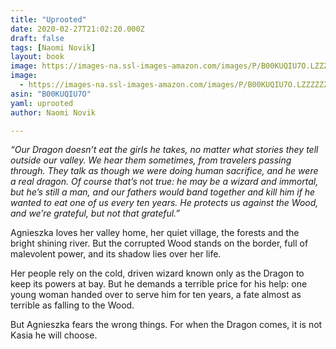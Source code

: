 ```yaml
---
title: "Uprooted"
date: 2020-02-27T21:02:20.000Z
draft: false
tags: [Naomi Novik]
layout: book
image: https://images-na.ssl-images-amazon.com/images/P/B00KUQIU7O.LZZZZZZZ.jpg
image: 
  - https://images-na.ssl-images-amazon.com/images/P/B00KUQIU7O.LZZZZZZZ.jpg
asin: "B00KUQIU7O"
yaml: uprooted
author: Naomi Novik

---
```


*“Our Dragon doesn’t eat the girls he takes, no matter what stories they tell outside our valley. We hear them sometimes, from travelers passing through. They talk as though we were doing human sacrifice, and he were a real dragon. Of course that’s not true: he may be a wizard and immortal, but he’s still a man, and our fathers would band together and kill him if he wanted to eat one of us every ten years. He protects us against the Wood, and we’re grateful, but not that grateful.”*  
  
Agnieszka loves her valley home, her quiet village, the forests and the bright shining river. But the corrupted Wood stands on the border, full of malevolent power, and its shadow lies over her life.  
  
Her people rely on the cold, driven wizard known only as the Dragon to keep its powers at bay. But he demands a terrible price for his help: one young woman handed over to serve him for ten years, a fate almost as terrible as falling to the Wood.  
  
But Agnieszka fears the wrong things. For when the Dragon comes, it is not Kasia he will choose.